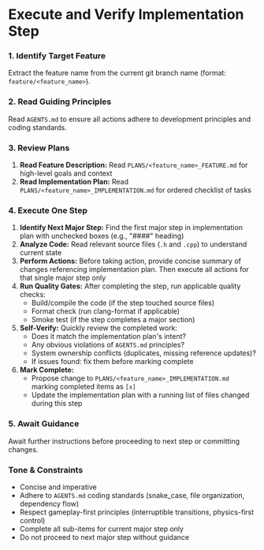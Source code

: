 # Execute and Verify Implementation Step

### 1. Identify Target Feature

Extract the feature name from the current git branch name (format: `feature/<feature_name>`).

### 2. Read Guiding Principles

Read `AGENTS.md` to ensure all actions adhere to development principles and coding standards.

### 3. Review Plans

1.  **Read Feature Description:** Read `PLANS/<feature_name>_FEATURE.md` for high-level goals and context
2.  **Read Implementation Plan:** Read `PLANS/<feature_name>_IMPLEMENTATION.md` for ordered checklist of tasks

### 4. Execute One Step

1.  **Identify Next Major Step:** Find the first major step in implementation plan with unchecked boxes (e.g., "####" heading)
2.  **Analyze Code:** Read relevant source files (`.h` and `.cpp`) to understand current state
3.  **Perform Actions:** Before taking action, provide concise summary of changes referencing implementation plan. Then execute all actions for that single major step only
4.  **Run Quality Gates:** After completing the step, run applicable quality checks:
    - Build/compile the code (if the step touched source files)
    - Format check (run clang-format if applicable)
    - Smoke test (if the step completes a major section)
5.  **Self-Verify:** Quickly review the completed work:
    - Does it match the implementation plan's intent?
    - Any obvious violations of `AGENTS.md` principles?
    - System ownership conflicts (duplicates, missing reference updates)?
    - If issues found: fix them before marking complete
6.  **Mark Complete:**
    - Propose change to `PLANS/<feature_name>_IMPLEMENTATION.md` marking completed items as `[x]`
    - Update the implementation plan with a running list of files changed during this step

### 5. Await Guidance

Await further instructions before proceeding to next step or committing changes.

### Tone & Constraints

-   Concise and imperative
-   Adhere to `AGENTS.md` coding standards (snake_case, file organization, dependency flow)
-   Respect gameplay-first principles (interruptible transitions, physics-first control)
-   Complete all sub-items for current major step only
-   Do not proceed to next major step without guidance

